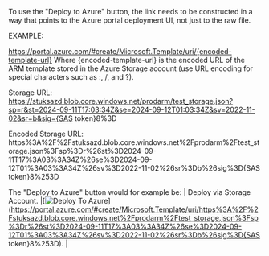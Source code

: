 To use the "Deploy to Azure" button, the link needs to be constructed in a way that points to the Azure portal deployment UI, not just to the raw file.

EXAMPLE:

https://portal.azure.com/#create/Microsoft.Template/uri/{encoded-template-url}
Where {encoded-template-url} is the encoded URL of the ARM template stored in the Azure Storage account (use URL encoding for special characters such as :, /, and ?).

Storage URL: 
https://stuksazd.blob.core.windows.net/prodarm/test_storage.json?sp=r&st=2024-09-11T17:03:34Z&se=2024-09-12T01:03:34Z&sv=2022-11-02&sr=b&sig={SAS token}8%3D

Encoded Storage URL:
https%3A%2F%2Fstuksazd.blob.core.windows.net%2Fprodarm%2Ftest_storage.json%3Fsp%3Dr%26st%3D2024-09-11T17%3A03%3A34Z%26se%3D2024-09-12T01%3A03%3A34Z%26sv%3D2022-11-02%26sr%3Db%26sig%3D{SAS token}8%253D

The "Deploy to Azure" button would for example be:
| Deploy via Storage Account. |[![Deploy To Azure](https://aka.ms/deploytoazurebutton)](https://portal.azure.com/#create/Microsoft.Template/uri/https%3A%2F%2Fstuksazd.blob.core.windows.net%2Fprodarm%2Ftest_storage.json%3Fsp%3Dr%26st%3D2024-09-11T17%3A03%3A34Z%26se%3D2024-09-12T01%3A03%3A34Z%26sv%3D2022-11-02%26sr%3Db%26sig%3D{SAS token}8%253D). |